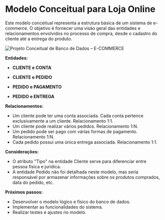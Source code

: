 # Modelo Conceitual para Loja Online

Este modelo conceitual representa a estrutura básica de um sistema de e-commerce. O objetivo é fornecer uma visão geral das entidades e relacionamentos envolvidos no processo de compra, desde o cadastro do cliente até a entrega do produto.

![Projeto Conceitual de Banco de Dados – E-COMMERCE](https://github.com/user-attachments/assets/0becce17-cbcf-4cb3-b686-d5c7b015aab2)

**Entidades:**

* **CLIENTE e CONTA**

* **CLIENTE e PEDIDO**

* **PEDIDO e PAGAMENTO**

* **PEDIDO e ENTREGA**

**Relacionamentos:**

* Um cliente pode ter uma conta associada. Cada conta pertence exclusivamente a um cliente.
Relacionamento 1:1.
* Um cliente pode realizar vários pedidos.
Relacionamento 1:N.
* Um pedido pode ser pago com várias formas de pagamento.
Relacionamento 1:N.
* Cada pedido possui uma única entrega associada.
Relacionamento 1:1.

**Considerações:**

* O atributo "Tipo" na entidade Cliente serve para diferenciar entre pessoa física e jurídica.
* A entidade Pedido não foi detalhada neste modelo, mas seria responsável por armazenar informações sobre os produtos comprados, data do pedido, etc.

**Próximos passos:**

* Desenvolver o modelo lógico e físico do banco de dados.
* Implementar as funcionalidades do sistema.
* Realizar testes e ajustes no modelo.
